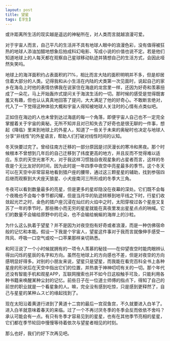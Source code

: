 ```yaml
---
layout: post
title: 望星
tags: [浮生]
---
```

或许距离所生活的现实越是遥远的神秘所在，对人类而言就越浪漫可爱。

对于宇宙人而言，自己平凡的生活并不具有地球人眼中的浪漫色彩，没有值得被狂热的地球人添油加醋地想象后拍成科幻电影、写成小说的价值也说不定。若是他们知道地球上的人每天都在观察自己星球移动轨迹并猜想自己的生活方式，会因此哑然失笑吗。

地球上的海洋面积约占表面积的71%，相比而言大陆的面积明明并不多，但是却居住着大部分的人类。记得我和从小生活在内陆的犬类第一次见面时，说起自己的家乡在海岛上时他的表情仿佛我在说家住在海底的龙宫里一样，还因为好奇和羡慕扭成了一朵花，马上开始轰炸式提问关于海滨生活的一切。那时候的感受是觉得既害羞又有趣，但也认认真真地回答了提问，大大满足了他的好奇心。不敢断言绝对，代入了一下觉得这种体验大概和宇宙人得知被地球人关注时的心情有点类似吧。

正如住在海边的人也未曾到达过海底的每一个角落，即便宇宙人自己也不一定完全掌握着关于宇宙的奥秘。无所不知并且对已知失去了好奇也是很无聊的一件事，想起《降临》里来到地球上的外星人，知道了一些关于未来的奥秘时也决定与地球人分享“非线性”的外星语言，帮助人们打破对线性时间的认知。

冬天快要过完了。曾经往南方迁移的一部分原因是讨厌漫长的寒冷和黑夜。那个时候根本不曾想到几年后的自己迁移到了纬度更高的地方，并且反而不觉得难以适应。东京的天空光害不大，对于我这样习惯独自夜观星象的占星者而言，这样的冬夜是个无比友好的时间，因为此时是一年四季中夜空中亮星最多的季节。这个冬天可以在天空中非常容易地看到猎户座的腰带，通过这三颗星星的辅助，找到参宿四后继而观察到大犬座天狼星、小犬座南河三所形成的冬季大三角。

冬夜可以看到数量最多的亮星，但是更多的星却隐没在夜幕的深处。它们既不会每个夜晚也不会每个季节都闪耀，但是当月华的轨迹转移到地平线之下时，行星们收敛起光芒之时，金色的猎户座沉浸在灿烂的火焰中之时，太阳穿梭过各个星座又复苏了一年的季节时，那些微小而无穷的星星就能在真夜里发出星星点点的呐喊。它们的数量不会输给原野中的花朵，也不会输给蜿蜒的海岸上的沙粒。

为什么这么执着于望星？并不是因为对夜空抱有好奇或者浪漫，而是一种仿佛宿命般的记忆和本能。假设一下我是个宇宙人，望星这件事对于我而言就像伸手感受一阵风、呼吸一口空气或咬一口苹果那样亲切熟悉。

和阿汪说了一个小时候就拥有的一项令人羡慕的秘技——在仰望夜空时能肉眼辨认得出闪烁的星辰的名字和方向。虽然在地球上的方向感也不差，但是对夜空的方向感明显好得多。对别的小朋友来说，望星只是望星，而我能在看完百科全书上各种星座的形状后在天空中指出它们的位置，并热衷于神神叨叨有关的一切。那个年代还没有智能手机和观星APP，互联网搜索也并不如今日这般触手可及，只能利用各种书籍来唤醒某种尘封的记忆。前些日子在一位道士师傅的指点下，得知了自己的前世的职业就是一个看星象的人。嘛，完全没有感到吃惊，只是感到更释然了，自己与星星的某种ムスビ的缘起找到了。

现在太阳沿着黄道行进到了黄道十二宫的最后一宫双鱼宫，不久就要进入白羊了。进入白羊就意味着春天的来临。过了一个不再讨厌冬季的冬季会反而依依不舍吗？承认可能会有一点。有只有冬季才容易见到的星星，也有在其他季节亮相的星星，它们都在季节轮回中慢慢等待着依次与望星者相见的时刻。

那么也好，我们约好下次再见吧。
